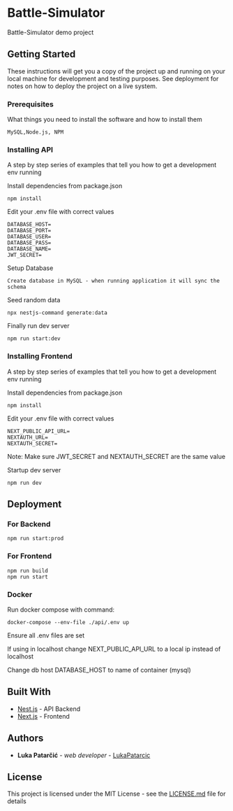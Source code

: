 # Battle-Simulator

Battle-Simulator demo project

## Getting Started

These instructions will get you a copy of the project up and running on your local machine for development and testing purposes. See deployment for notes on how to deploy the project on a live system.

### Prerequisites

What things you need to install the software and how to install them

```
MySQL,Node.js, NPM
```

### Installing API

A step by step series of examples that tell you how to get a development env running

Install dependencies from package.json

```
npm install
```

Edit your .env file with correct values
```
DATABASE_HOST=
DATABASE_PORT=
DATABASE_USER=
DATABASE_PASS=
DATABASE_NAME=
JWT_SECRET=
```

Setup Database

```
Create database in MySQL - when running application it will sync the schema
```

Seed random data
```
npx nestjs-command generate:data
```

Finally run dev server
```
npm run start:dev
```

### Installing Frontend

A step by step series of examples that tell you how to get a development env running

Install dependencies from package.json

```
npm install
```
Edit your .env file with correct values
```
NEXT_PUBLIC_API_URL=
NEXTAUTH_URL=
NEXTAUTH_SECRET=
```

Note: Make sure JWT_SECRET and NEXTAUTH_SECRET are the same value

Startup dev server

```
npm run dev
```

## Deployment

### For Backend

```
npm run start:prod
```

### For Frontend

```
npm run build
npm run start
```

### Docker
Run docker compose with command:
```
docker-compose --env-file ./api/.env up  
```

Ensure all .env files are set

If using in localhost change NEXT_PUBLIC_API_URL to a local ip instead of localhost

Change db host DATABASE_HOST to name of container (mysql)

## Built With

* [Nest.js](https://nestjs.com/) - API Backend
* [Next.js](https://nextjs.org/) - Frontend

## Authors

* **Luka Patarčić** - *web developer* - [LukaPatarcic](https://github.com/LukaPatarcic)

## License

This project is licensed under the MIT License - see the [LICENSE.md](LICENSE.md) file for details
